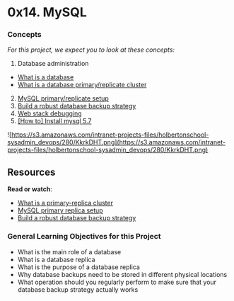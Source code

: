 # 0x14. MySQL

### Concepts

_For this project, we expect you to look at these concepts:_

1. Database administration
- [What is a database](https://intranet.alxswe.com/rltoken/Bi534S5urrx_MObbFiDlcg "What is a database")
- [What is a database primary/replicate cluster](https://intranet.alxswe.com/rltoken/0NUxqbrwFKZxBvPKReXe3Q "What is a database primary/replicate cluster")
2. [MySQL primary/replicate setup](https://intranet.alxswe.com/rltoken/6ufPnETrZhEjXny0KS9fMA "MySQL primary/replicate setup")
3. [Build a robust database backup strategy](https://intranet.alxswe.com/rltoken/Gbn8xPyGp9ACiFUMZJR4sw "Build a robust database backup strategy")
4. [Web stack debugging](https://intranet.alxswe.com/concepts/68)
5. [\[How to\] Install mysql 5.7](https://intranet.alxswe.com/concepts/100002)

![https://s3.amazonaws.com/intranet-projects-files/holbertonschool-sysadmin_devops/280/KkrkDHT.png](https://s3.amazonaws.com/intranet-projects-files/holbertonschool-sysadmin_devops/280/KkrkDHT.png)

## Resources

**Read or watch**:

- [What is a primary-replica cluster](https://intranet.alxswe.com/rltoken/eojqG9FZbA6QVWN5P9cLzA "What is a primary-replica cluster")
- [MySQL primary replica setup](https://intranet.alxswe.com/rltoken/z2KVk2UKLMc0RvHMdJmYLg "MySQL primary replica setup")
- [Build a robust database backup strategy](https://intranet.alxswe.com/rltoken/BharnxaLb-BDDYFywzME2Q "Build a robust database backup strategy")

### General Learning Objectives for this Project

- What is the main role of a database
- What is a database replica
- What is the purpose of a database replica
- Why database backups need to be stored in different physical locations
- What operation should you regularly perform to make sure that your database backup strategy actually works
